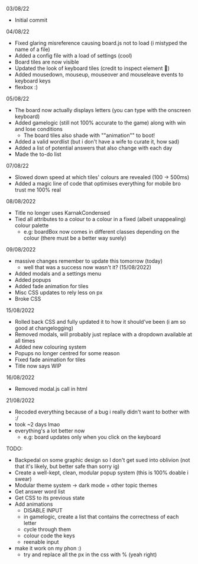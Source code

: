 03/08/22
- Initial commit

04/08/22
- Fixed glaring misreference causing board.js not to load (i mistyped the name of a file)
- Added a config file with a load of settings (cool)
- Board tiles are now visible
- Updated the look of keyboard tiles (credit to inspect element :troll:)
- Added mousedown, mouseup, mouseover and mouseleave events to keyboard keys
- flexbox :)

05/08/22
- The board now actually displays letters (you can type with the onscreen keyboard)
- Added gamelogic (still not 100% accurate to the game) along with win and lose conditions
  - The board tiles also shade with ""animation"" to boot!
- Added a valid wordlist (but i don't have a wife to curate it, how sad)
- Added a list of potential answers that also change with each day 
- Made the to-do list

07/08/22
- Slowed down speed at which tiles' colours are revealed (100 -> 500ms)
- Added a magic line of code that optimises everything for mobile bro trust me 100% real

08/08/2022
- Title no longer uses KarnakCondensed
- Tied all attributes to a colour to a colour in a fixed (albeit unappealing) colour palette
  - e.g: boardBox now comes in different classes depending on the colour (there must be a better way surely) 

09/08/2022
- massive changes remember to update this tomorrow (today)
  - well that was a success now wasn't it? (15/08/2022)
- Added modals and a settings menu
- Added popups
- Added fade animation for tiles
- Misc CSS updates to rely less on px
- Broke CSS

15/08/2022
- Rolled back CSS and fully updated it to how it should've been (i am so good at changelogging)
- Removed modals, will probably just replace with a dropdown available at all times
- Added new colouring system
- Popups no longer centred for some reason
- Fixed fade animation for tiles
- Title now says WIP

16/08/2022
- Removed modal.js call in html

21/08/2022
- Recoded everything because of a bug i really didn't want to bother with :/
- took ~2 days lmao
- everything's a lot better now
  - e.g: board updates only when you click on the keyboard

TODO:
- Backpedal on some graphic design so I don't get sued into oblivion (not that it's likely, but better safe than sorry ig)
- Create a well-kept, clean, modular popup system (this is 100% doable i swear)
- Modular theme system -> dark mode + other topic themes
- Get answer word list
- Get CSS to its previous state
- Add animations
  - DISABLE INPUT
  - in gamelogic, create a list that contains the correctness of each letter
  - cycle through them
  - colour code the keys
  - reenable input
- make it work on my phon :)
  - try and replace all the px in the css with % (yeah right)
